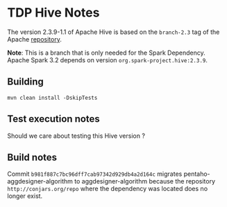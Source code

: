 # TDP Hive Notes

The version 2.3.9-1.1 of Apache Hive is based on the `branch-2.3` tag of the Apache [repository](https://github.com/apache/hive/tree/branch-2.3).

**Note**: This is a branch that is only needed for the Spark Dependency. Apache Spark 3.2 depends on version `org.spark-project.hive:2.3.9`.

## Building

```
mvn clean install -DskipTests
```

## Test execution notes

Should we care about testing this Hive version ?

## Build notes

Commit `b981f887c7bc96dff7cab97342d929db4a2d164c` migrates pentaho-aggdesigner-algorithm to aggdesigner-algorithm because the repository `http://conjars.org/repo` where the dependency was located does no longer exist.

